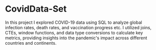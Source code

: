 # CovidData-Set
In this project I explored COVID-19 data using SQL to analyze global infection rates, death rates, and vaccination progress etc. I utilized joins, CTEs, window functions, and data type conversions to calculate key metrics, providing insights into the pandemic's impact across different countries and continents.
